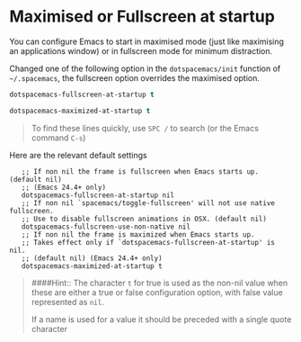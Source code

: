 # Maximised or Fullscreen at startup

You can configure Emacs to start in maximised mode (just like maximising an applications window) or in fullscreen mode for minimum distraction.

Changed one of the following option in the `dotspacemacs/init` function of `~/.spacemacs`, the fullscreen option overrides the maximised option.

```lisp
dotspacemacs-fullscreen-at-startup t

dotspacemacs-maximized-at-startup t
```

> To find these lines quickly, use `SPC /` to search (or the Emacs command `C-s`)

Here are the relevant default settings

```elisp
   ;; If non nil the frame is fullscreen when Emacs starts up. (default nil)
   ;; (Emacs 24.4+ only)
   dotspacemacs-fullscreen-at-startup nil
   ;; If non nil `spacemacs/toggle-fullscreen' will not use native fullscreen.
   ;; Use to disable fullscreen animations in OSX. (default nil)
   dotspacemacs-fullscreen-use-non-native nil
   ;; If non nil the frame is maximized when Emacs starts up.
   ;; Takes effect only if `dotspacemacs-fullscreen-at-startup' is nil.
   ;; (default nil) (Emacs 24.4+ only)
   dotspacemacs-maximized-at-startup t
```


> ####Hint::
> The character `t` for true is used as the non-nil value when these are either a true or false configuration option, with false value represented as `nil`.
>
> If a name is used for a value it should be preceded with a single quote character
